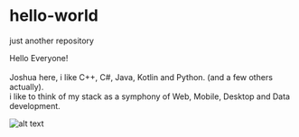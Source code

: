 # hello-world
just another repository

Hello Everyone! <br/>
<br/>
Joshua here, i like C++, C#, Java, Kotlin and Python. (and a few others actually). <br/>
i like to think of my stack as a symphony of Web, Mobile, Desktop and Data development.

![alt text](https://pikado.se/wp-content/uploads/2019/09/helloWorld.png)
